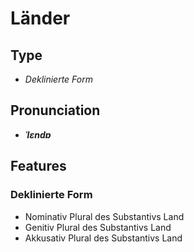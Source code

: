 # Länder
## Type
- _Deklinierte Form_
## Pronunciation
- **_ˈlɛndɐ_**
## Features
### Deklinierte Form
- Nominativ Plural des Substantivs Land
- Genitiv Plural des Substantivs Land
- Akkusativ Plural des Substantivs Land
